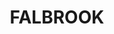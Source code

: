 ---
lastmod: '2025-04-06T06:05:20+00:00'
latitude: -32.760486
layout: suburb
longitude: 150.972137
postcode: '2330'
state: NSW
title: FALBROOK
url: /nsw/falbrook/
---